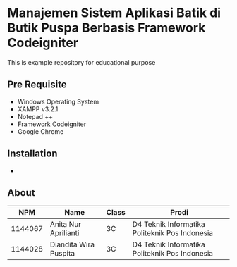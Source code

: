 # Manajemen Sistem Aplikasi Batik di Butik Puspa Berbasis Framework Codeigniter
This is example repository for educational purpose
## Pre Requisite
* Windows Operating System
* XAMPP v3.2.1
* Notepad ++
* Framework Codeigniter
* Google Chrome

## Installation
-

## About
NPM| Name| Class | Prodi
------------ | ------------- | ------------- | -------------
1144067| Anita Nur Aprilianti| 3C| D4 Teknik Informatika Politeknik Pos Indonesia
1144028| Diandita Wira Puspita| 3C| D4 Teknik Informatika Politeknik Pos Indonesia


